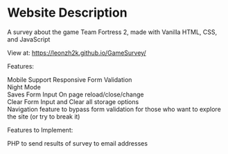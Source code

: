 # Website Description

A survey about the game Team Fortress 2, made with Vanilla HTML, CSS, and JavaScript

View at: https://leonzh2k.github.io/GameSurvey/

Features:


Mobile Support
Responsive
Form Validation <br />
Night Mode <br />
Saves Form Input On page reload/close/change <br />
Clear Form Input and Clear all storage options <br />
Navigation feature to bypass form validation for those who want to explore the site (or try to break it)


Features to Implement:

PHP to send results of survey to email addresses
 
